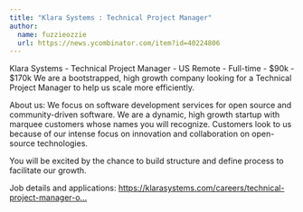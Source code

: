 ```yaml
---
title: "Klara Systems : Technical Project Manager"
author:
  name: fuzzieozzie
  url: https://news.ycombinator.com/item?id=40224806
---
```

Klara Systems - Technical Project Manager - US Remote - Full-time - $90k - $170k
We are a bootstrapped, high growth company looking for a Technical Project Manager to help us scale more efficiently.

About us: We focus on software development services for open source and community-driven software. We are a dynamic, high growth startup with marquee customers whose names you will recognize. Customers look to us because of our intense focus on innovation and collaboration on open-source technologies.

You will be excited by the chance to build structure and define process to facilitate our growth.

Job details and applications: <a href="https:&#x2F;&#x2F;klarasystems.com&#x2F;careers&#x2F;technical-project-manager-open-source&#x2F;" rel="nofollow">https:&#x2F;&#x2F;klarasystems.com&#x2F;careers&#x2F;technical-project-manager-o...</a>
